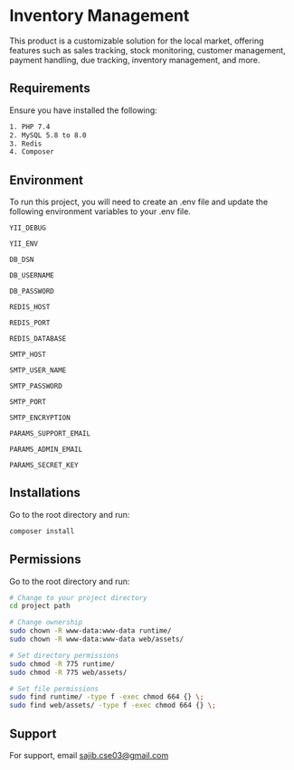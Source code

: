 
# Inventory Management
This product is a customizable solution for the local market, offering features such as sales tracking, stock monitoring, customer management, payment handling, due tracking, inventory management, and more.



## Requirements
Ensure you have installed the following:

```bash
1. PHP 7.4
2. MySQL 5.8 to 8.0
3. Redis
4. Composer
```
## Environment
To run this project, you will need to create an .env file and update the following environment variables to your .env file.

`YII_DEBUG`

`YII_ENV`

`DB_DSN`

`DB_USERNAME`

`DB_PASSWORD`

`REDIS_HOST`

`REDIS_PORT`

`REDIS_DATABASE`

`SMTP_HOST`

`SMTP_USER_NAME`

`SMTP_PASSWORD`

`SMTP_PORT`

`SMTP_ENCRYPTION`

`PARAMS_SUPPORT_EMAIL`

`PARAMS_ADMIN_EMAIL`

`PARAMS_SECRET_KEY`

## Installations
Go to the root directory and run:
```bash
composer install
```


## Permissions
Go to the root directory and run:
```bash
# Change to your project directory
cd project path

# Change ownership
sudo chown -R www-data:www-data runtime/
sudo chown -R www-data:www-data web/assets/

# Set directory permissions
sudo chmod -R 775 runtime/
sudo chmod -R 775 web/assets/

# Set file permissions
sudo find runtime/ -type f -exec chmod 664 {} \;
sudo find web/assets/ -type f -exec chmod 664 {} \;
```



## Support

For support, email sajib.cse03@gmail.com
